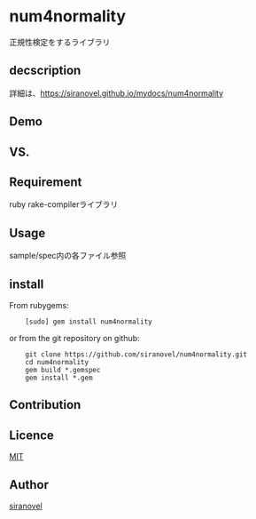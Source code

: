 num4normality
=============
正規性検定をするライブラリ

## decscription ##

詳細は、https://siranovel.github.io/mydocs/num4normality  

## Demo ##

## VS. ##

## Requirement ##
ruby rake-compilerライブラリ

## Usage ##

sample/spec内の各ファイル参照

## install ##

From rubygems:  
~~~
    [sudo] gem install num4normality
~~~

or from the git repository on github:  
~~~
    git clone https://github.com/siranovel/num4normality.git  
    cd num4normality  
    gem build *.gemspec
    gem install *.gem
~~~

## Contribution ##

## Licence ##
[MIT](LICENSE)

## Author ##

[siranovel](https://github.com/siranovel)

